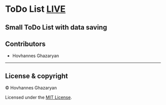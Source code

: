# ToDo List [LIVE](https://hovoghazaryan.github.io/todo/)
Small ToDo List with data saving
---
## Contributors

- Hovhannes Ghazaryan

---

## License & copyright

© Hovhannes Ghazaryan

Licensed under the [MIT License](LICENSE).
